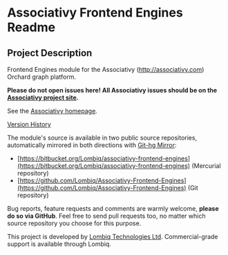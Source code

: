 # Associativy Frontend Engines Readme



## Project Description

Frontend Engines module for the Associativy (http://associativy.com) Orchard graph platform.

**Please do not open issues here! All Associativy issues should be on the [Associativy project site](https://bitbucket.org/Lombiq/associativy/).**

See the [Associativy homepage](http://associativy.com/).

[Version History](Docs/VersionHistory.md)

The module's source is available in two public source repositories, automatically mirrored in both directions with [Git-hg Mirror](https://githgmirror.com):

- [https://bitbucket.org/Lombiq/associativy-frontend-engines](https://bitbucket.org/Lombiq/associativy-frontend-engines) (Mercurial repository)
- [https://github.com/Lombiq/Associativy-Frontend-Engines](https://github.com/Lombiq/Associativy-Frontend-Engines) (Git repository)

Bug reports, feature requests and comments are warmly welcome, **please do so via GitHub**.
Feel free to send pull requests too, no matter which source repository you choose for this purpose.

This project is developed by [Lombiq Technologies Ltd](http://lombiq.com/). Commercial-grade support is available through Lombiq.